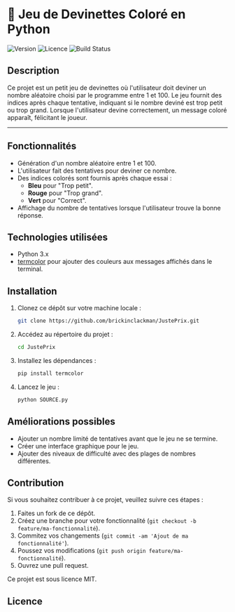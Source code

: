 # 📘 Jeu de Devinettes Coloré en Python

![Version](https://img.shields.io/badge/version-1.0.0-blue)
![Licence](https://img.shields.io/badge/licence-MIT-green)
![Build Status](https://img.shields.io/badge/build-passing-brightgreen)

## Description

Ce projet est un petit jeu de devinettes où l'utilisateur doit deviner un nombre aléatoire choisi par le programme entre 1 et 100. Le jeu fournit des indices après chaque tentative, indiquant si le nombre deviné est trop petit ou trop grand. Lorsque l'utilisateur devine correctement, un message coloré apparaît, félicitant le joueur.

---

## Fonctionnalités

- Génération d'un nombre aléatoire entre 1 et 100.
- L'utilisateur fait des tentatives pour deviner ce nombre.
- Des indices colorés sont fournis après chaque essai :
  - **Bleu** pour "Trop petit".
  - **Rouge** pour "Trop grand".
  - **Vert** pour "Correct".
- Affichage du nombre de tentatives lorsque l'utilisateur trouve la bonne réponse.

## Technologies utilisées

- Python 3.x
- [termcolor](https://pypi.org/project/termcolor/) pour ajouter des couleurs aux messages affichés dans le terminal.

## Installation

1. Clonez ce dépôt sur votre machine locale :

   ```bash
   git clone https://github.com/brickinclackman/JustePrix.git

2. Accédez au répertoire du projet :
   ```bash
   cd JustePrix

3. Installez les dépendances :
   ```bash
   pip install termcolor

4. Lancez le jeu :
   ```bash
   python SOURCE.py

## Améliorations possibles

- Ajouter un nombre limité de tentatives avant que le jeu ne se termine.
- Créer une interface graphique pour le jeu.
- Ajouter des niveaux de difficulté avec des plages de nombres différentes.

## Contribution

Si vous souhaitez contribuer à ce projet, veuillez suivre ces étapes :

1. Faites un fork de ce dépôt.
2. Créez une branche pour votre fonctionnalité (`git checkout -b feature/ma-fonctionnalité`).
3. Commitez vos changements (`git commit -am 'Ajout de ma fonctionnalité'`).
4. Poussez vos modifications (`git push origin feature/ma-fonctionnalité`).
5. Ouvrez une pull request.

Ce projet est sous licence MIT.
## Licence

